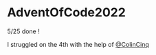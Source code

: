# AdventOfCode2022

5/25 done !

I struggled on the 4th with the help of [@ColinCinq](https://github.com/ColinCinq)